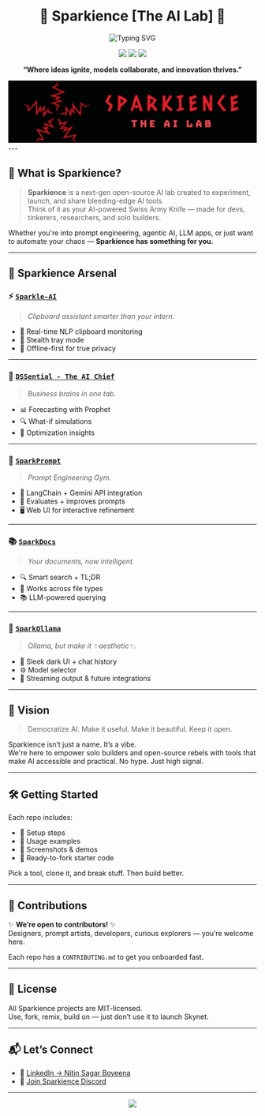 <h1 align="center">🚀 Sparkience [The AI Lab] 🔬</h1>

<p align="center">
  <img src="https://readme-typing-svg.demolab.com?font=Fira+Code&duration=3000&pause=1000&color=7F00FF&center=true&vCenter=true&width=435&lines=AI+Tools+That+Slap.;Made+by+Nitin+Sagar+Boyeena.;Powering+Next-Gen+AI+Applications." alt="Typing SVG" />
</p>

<p align="center">
  <img src="https://img.shields.io/github/license/Sparkience-AI/Sparkience-AI?style=flat-square&color=informational"/>
  <img src="https://img.shields.io/badge/Contributions-Welcome-6A5ACD?style=flat-square&logo=github"/>
  <img src="https://img.shields.io/badge/Built%20with-%F0%9F%92%A1AI-blueviolet?style=flat-square"/>
</p>

<p align="center">
  <strong>“Where ideas ignite, models collaborate, and innovation thrives.”</strong>
</p>

<img src="https://github.com/Sparkience-AI/.github/blob/main/banner.jpeg" height=auto width=auto>
---

## 🧬 What is Sparkience?

> **Sparkience** is a next-gen open-source AI lab created to experiment, launch, and share bleeding-edge AI tools.  
> Think of it as your AI-powered Swiss Army Knife — made for devs, tinkerers, researchers, and solo builders.

Whether you're into prompt engineering, agentic AI, LLM apps, or just want to automate your chaos — **Sparkience has something for you.**

---

## 🚀 Sparkience Arsenal

### ⚡ [`Sparkle-AI`](https://github.com/Sparkience-AI/Sparkle-AI)
> *Clipboard assistant smarter than your intern.*

- 🧠 Real-time NLP clipboard monitoring  
- 👻 Stealth tray mode  
- 📴 Offline-first for true privacy

---

### 🧠 [`DSSential - The AI Chief`](https://github.com/Sparkience-AI/DSSential-The-AI-Chief)
> *Business brains in one tab.*

- 📊 Forecasting with Prophet  
- 🔍 What-if simulations  
- 🎯 Optimization insights

---

### 🧪 [`SparkPrompt`](https://github.com/Sparkience-AI/SparkPrompt)
> *Prompt Engineering Gym.*

- 🧪 LangChain + Gemini API integration  
- 🧠 Evaluates + improves prompts  
- 🖥️ Web UI for interactive refinement

---

### 📚 [`SparkDocs`](https://github.com/Sparkience-AI/SparkDocs)
> *Your documents, now intelligent.*

- 🔍 Smart search + TL;DR  
- 📂 Works across file types  
- 📚 LLM-powered querying

---

### 💬 [`SparkOllama`](https://github.com/Sparkience-AI/SparkOllama)
> *Ollama, but make it ✨aesthetic✨.*

- 🌌 Sleek dark UI + chat history  
- ⚙️ Model selector  
- 🔮 Streaming output & future integrations

---

## 🌟 Vision

> Democratize AI. Make it useful. Make it beautiful. Keep it open.

Sparkience isn’t just a name. It’s a vibe.  
We're here to empower solo builders and open-source rebels with tools that make AI accessible and practical. No hype. Just high signal.

---

## 🛠️ Getting Started

Each repo includes:
- 🔧 Setup steps
- 👀 Usage examples
- 🚀 Screenshots & demos
- 💾 Ready-to-fork starter code

Pick a tool, clone it, and break stuff. Then build better.

---

## 🤝 Contributions

✨ **We’re open to contributors!** ✨  
Designers, prompt artists, developers, curious explorers — you’re welcome here.

Each repo has a `CONTRIBUTING.md` to get you onboarded fast.

---

## 📄 License

All Sparkience projects are MIT-licensed.  
Use, fork, remix, build on — just don’t use it to launch Skynet.

---

## 📬 Let’s Connect

- 📧 [LinkedIn → Nitin Sagar Boyeena](https://www.linkedin.com/in/nitin-sagar-boyeena/)
- 💬 [Join Sparkience Discord](https://discord.gg/HKscyfKb)

---

<p align="center">
  <img src="https://capsule-render.vercel.app/api?type=waving&color=gradient&height=150&section=footer&text=Built%20with%20❤️%20by%20Sparkience%20AI%20Lab&fontSize=18" />
</p>
